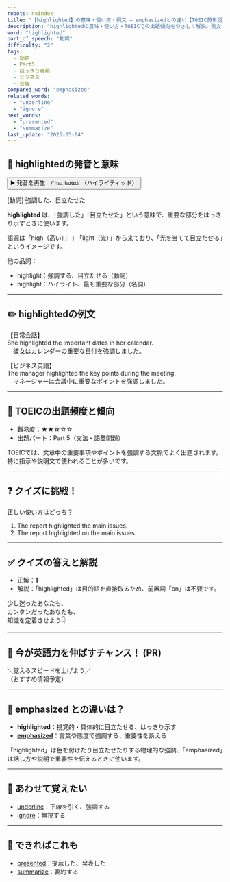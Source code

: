 ```yaml
---
robots: noindex
title: "【highlighted】の意味・使い方・例文 ― emphasizedとの違い【TOEIC英単語】"
description: "highlightedの意味・使い方・TOEICでの出題傾向をやさしく解説。例文・クイズ付きでemphasizedとの違いもわかりやすく学べます。"
word: "highlighted"
part_of_speech: "動詞"
difficulty: "2"
tags:
  - 動詞
  - Part5
  - はっきり表現
  - ビジネス
  - 会議
compared_word: "emphasized"
related_words:
  - "underline"
  - "ignore"
next_words:
  - "presented"
  - "summarize"
last_update: "2025-05-04"
---
```


## 🔰 highlightedの発音と意味

<button class="play-audio" onclick="playTTS('highlighted')">
  <span class="play-audio-main">
    ▶️ 発音を再生　/ˈhaɪˌlaɪtɪd/
  </span>
  <span class="play-audio-sub">
    （ハイライティッド）
  </span>
</button>

[動詞] 強調した、目立たせた

**highlighted** は、「強調した」「目立たせた」という意味で、重要な部分をはっきり示すときに使います。

語源は「high（高い）」＋「light（光）」から来ており、「光を当てて目立たせる」というイメージです。

他の品詞：  
- highlight：強調する、目立たせる（動詞）
- highlight：ハイライト、最も重要な部分（名詞）

---

## ✏️ highlightedの例文

【日常会話】  
She highlighted the important dates in her calendar.  
　彼女はカレンダーの重要な日付を強調しました。

【ビジネス英語】  
The manager highlighted the key points during the meeting.  
　マネージャーは会議中に重要なポイントを強調しました。

---

## 🎯 TOEICの出題頻度と傾向

- 難易度：★★☆☆☆
- 出題パート：Part 5（文法・語彙問題）

TOEICでは、文章中の重要事項やポイントを強調する文脈でよく出題されます。特に指示や説明文で使われることが多いです。

---

## ❓ クイズに挑戦！

正しい使い方はどっち？

1. The report highlighted the main issues.  
2. The report highlighted on the main issues.

---

## ✅ クイズの答えと解説

- 正解：**1**
- 解説：「highlighted」は目的語を直接取るため、前置詞「on」は不要です。

少し迷ったあなたも、  
カンタンだったあなたも、  
知識を定着させよう👇️

---

## 🚀 今が英語力を伸ばすチャンス！ (PR)

<div class="info-center">
＼覚えるスピードを上げよう／<br>  
（おすすめ情報予定）
</div>

---

## 🤔  emphasized との違いは？

- **highlighted**：視覚的・具体的に目立たせる、はっきり示す
- **[emphasized](/emphasized)**：言葉や態度で強調する、重要性を訴える

「highlighted」は色を付けたり目立たせたりする物理的な強調、「emphasized」は話し方や説明で重要性を伝えるときに使います。

---

## 🧩 あわせて覚えたい

- [underline](/underline)：下線を引く、強調する
- [ignore](/ignore)：無視する

---

## 📖 できればこれも

- [presented](/presented)：提示した、発表した
- [summarize](/summarize)：要約する

<!-- cvid: aid10_bid17 -->
